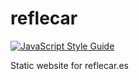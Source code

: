 # reflecar

[![JavaScript Style Guide](https://img.shields.io/badge/code%20style-standard-brightgreen.svg)](http://standardjs.com/)

Static website for reflecar.es
